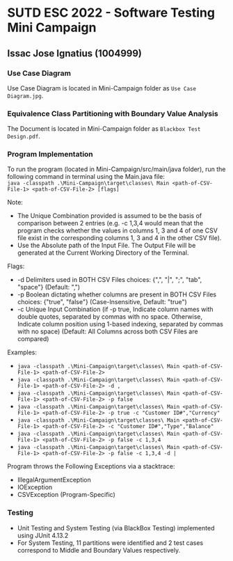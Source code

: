 # SUTD ESC 2022 - Software Testing Mini Campaign

## Issac Jose Ignatius (1004999)

### Use Case Diagram

Use Case Diagram is located in Mini-Campaign folder as `Use Case Diagram.jpg`.

### Equivalence Class Partitioning with Boundary Value Analysis

The Document is located in Mini-Campaign folder as `Blackbox Test Design.pdf`.

### Program Implementation

To run the program (located in Mini-Campaign/src/main/java folder), run the following command in terminal using the Main.java file: \
`java -classpath .\Mini-Campaign\target\classes\ Main <path-of-CSV-File-1> <path-of-CSV-File-2> [flags]`

Note: 
  - The Unique Combination provided is assumed to be the basis of comparison between 2 entries (e.g. -c 1,3,4 would mean that the program checks whether the values in columns 1, 3 and 4 of one CSV file exist in the corresponding columns 1, 3 and 4 in the other CSV file).
  - Use the Absolute path of the Input File. The Output File will be generated at the Current Working Directory of the Terminal. 

Flags:

  - -d    Delimiters used in BOTH CSV Files                                      choices: {",", "|", ";", "tab", "space"} (Default: ",")
  - -p    Boolean dictating whether columns are present in BOTH CSV Files        choices: {"true", "false"} (Case-Insensitive, Default: "true")
  - -c    Unique Input Combination    (if -p true, Indicate column names with double quotes, separated by commas with no space. Otherwise, Indicate column position using 1-based indexing, separated by commas with no space) (Default: All Columns across both CSV Files are compared)

Examples:
  - `java -classpath .\Mini-Campaign\target\classes\ Main <path-of-CSV-File-1> <path-of-CSV-File-2>`
  - `java -classpath .\Mini-Campaign\target\classes\ Main <path-of-CSV-File-1> <path-of-CSV-File-2> -d ,`
  - `java -classpath .\Mini-Campaign\target\classes\ Main <path-of-CSV-File-1> <path-of-CSV-File-2> -p false`
  - `java -classpath .\Mini-Campaign\target\classes\ Main <path-of-CSV-File-1> <path-of-CSV-File-2> -p true -c "Customer ID#","Currency"`
  - `java -classpath .\Mini-Campaign\target\classes\ Main <path-of-CSV-File-1> <path-of-CSV-File-2> -c "Customer ID#","Type","Balance"`
  - `java -classpath .\Mini-Campaign\target\classes\ Main <path-of-CSV-File-1> <path-of-CSV-File-2> -p false -c 1,3,4`
  - `java -classpath .\Mini-Campaign\target\classes\ Main <path-of-CSV-File-1> <path-of-CSV-File-2> -p false -c 1,3,4 -d |`

Program throws the Following Exceptions via a stacktrace:

- IllegalArgumentException
- IOException
- CSVException (Program-Specific)

### Testing

- Unit Testing and System Testing (via BlackBox Testing) implemented using JUnit 4.13.2 
- For System Testing, 11 partitions were identified and 2 test cases correspond to Middle and Boundary Values respectively.